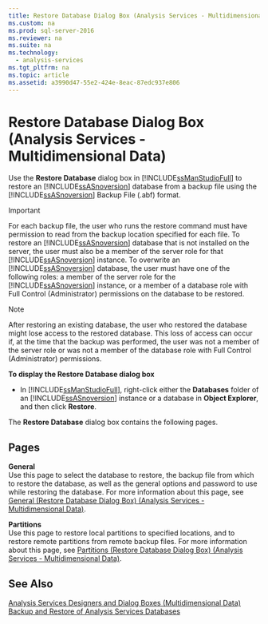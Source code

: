 ```yaml
---
title: Restore Database Dialog Box (Analysis Services - Multidimensional Data)
ms.custom: na
ms.prod: sql-server-2016
ms.reviewer: na
ms.suite: na
ms.technology: 
  - analysis-services
ms.tgt_pltfrm: na
ms.topic: article
ms.assetid: a3990d47-55e2-424e-8eac-87edc937e806
---
```

# Restore Database Dialog Box (Analysis Services - Multidimensional Data)
  Use the **Restore Database** dialog box in [!INCLUDE[ssManStudioFull](../../Topics/TopicNameContainA/includes/ssManStudioFull_md.md)] to restore an [!INCLUDE[ssASnoversion](../../Topics/TopicNameContainA/includes/ssASnoversion_md.md)] database from a backup file using the [!INCLUDE[ssASnoversion](../../Topics/TopicNameContainA/includes/ssASnoversion_md.md)] Backup File (.abf) format.  
  
> [!IMPORTANT]  
>  For each backup file, the user who runs the restore command must have permission to read from the backup location specified for each file. To restore an [!INCLUDE[ssASnoversion](../../Topics/TopicNameContainA/includes/ssASnoversion_md.md)] database that is not installed on the server, the user must also be a member of the server role for that [!INCLUDE[ssASnoversion](../../Topics/TopicNameContainA/includes/ssASnoversion_md.md)] instance. To overwrite an [!INCLUDE[ssASnoversion](../../Topics/TopicNameContainA/includes/ssASnoversion_md.md)] database, the user must have one of the following roles: a member of the server role for the [!INCLUDE[ssASnoversion](../../Topics/TopicNameContainA/includes/ssASnoversion_md.md)] instance, or a member of a database role with Full Control (Administrator) permissions on the database to be restored.  
  
> [!NOTE]  
>  After restoring an existing database, the user who restored the database might lose access to the restored database. This loss of access can occur if, at the time that the backup was performed, the user was not a member of the server role or was not a member of the database role with Full Control (Administrator) permissions.  
  
 **To display the Restore Database dialog box**  
  
-   In [!INCLUDE[ssManStudioFull](../../Topics/TopicNameContainA/includes/ssManStudioFull_md.md)], right-click either the **Databases** folder of an [!INCLUDE[ssASnoversion](../../Topics/TopicNameContainA/includes/ssASnoversion_md.md)] instance or a database in **Object Explorer**, and then click **Restore**.  
  
 The **Restore Database** dialog box contains the following pages.  
  
## Pages  
 **General**  
 Use this page to select the database to restore, the backup file from which to restore the database, as well as the general options and password to use while restoring the database. For more information about this page, see [General &#40;Restore Database Dialog Box&#41; &#40;Analysis Services - Multidimensional Data&#41;](../../Topics/TopicNameNotContainA/General--Restore-Database-Dialog-Box---Analysis-Services---Multidimensional-Data-.md).  
  
 **Partitions**  
 Use this page to restore local partitions to specified locations, and to restore remote partitions from remote backup files. For more information about this page, see [Partitions &#40;Restore Database Dialog Box&#41; &#40;Analysis Services - Multidimensional Data&#41;](../../Topics/TopicNameNotContainA/Partitions--Restore-Database-Dialog-Box---Analysis-Services---Multidimensional-Data-.md).  
  
## See Also  
 [Analysis Services Designers and Dialog Boxes &#40;Multidimensional Data&#41;](../../Topics/TopicNameNotContainA/Analysis-Services-Designers-and-Dialog-Boxes--Multidimensional-Data-.md)   
 [Backup and Restore of Analysis Services Databases](../../Topics/TopicNameNotContainA/Backup-and-Restore-of-Analysis-Services-Databases.md)  
  
  